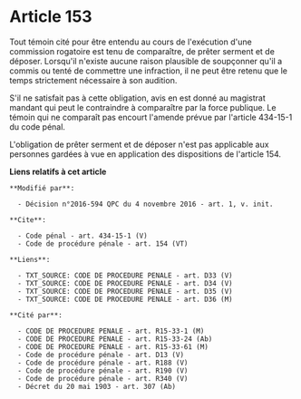 # Article 153

Tout témoin cité pour être entendu au cours de l'exécution d'une commission rogatoire est tenu de comparaître, de prêter
serment et de déposer. Lorsqu'il n'existe aucune raison plausible de soupçonner qu'il a commis ou tenté de commettre une
infraction, il ne peut être retenu que le temps strictement nécessaire à son audition. 

S'il ne satisfait pas à cette obligation, avis en est donné au magistrat mandant qui peut le contraindre à comparaître par la
force publique. Le témoin qui ne comparaît pas encourt l'amende prévue par l'article 434-15-1 du code pénal. 

L'obligation de prêter serment et de déposer n'est pas applicable aux personnes gardées à vue en application des dispositions
de l'article 154.

**Liens relatifs à cet article**

	**Modifié par**:

	  - Décision n°2016-594 QPC du 4 novembre 2016 - art. 1, v. init.

	**Cite**:

	  - Code pénal - art. 434-15-1 (V)
	  - Code de procédure pénale - art. 154 (VT)

	**Liens**:

	  - TXT_SOURCE: CODE DE PROCEDURE PENALE - art. D33 (V)
	  - TXT_SOURCE: CODE DE PROCEDURE PENALE - art. D34 (V)
	  - TXT_SOURCE: CODE DE PROCEDURE PENALE - art. D35 (V)
	  - TXT_SOURCE: CODE DE PROCEDURE PENALE - art. D36 (M)

	**Cité par**:

	  - CODE DE PROCEDURE PENALE - art. R15-33-1 (M)
	  - CODE DE PROCEDURE PENALE - art. R15-33-24 (Ab)
	  - CODE DE PROCEDURE PENALE - art. R15-33-61 (M)
	  - Code de procédure pénale - art. D13 (V)
	  - Code de procédure pénale - art. R188 (V)
	  - Code de procédure pénale - art. R190 (V)
	  - Code de procédure pénale - art. R340 (V)
	  - Décret du 20 mai 1903 - art. 307 (Ab)
